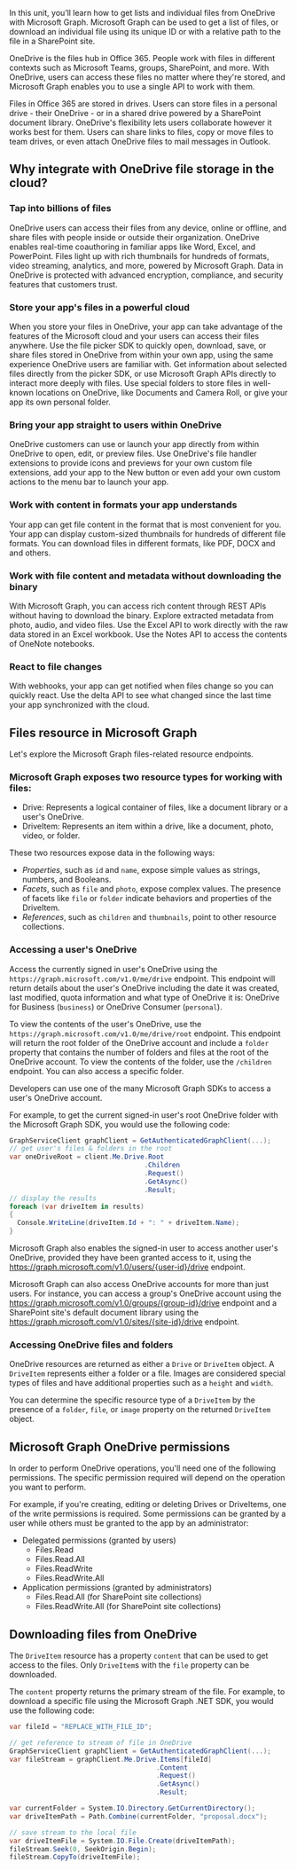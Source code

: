 In this unit, you’ll learn how to get lists and individual files from OneDrive with Microsoft Graph. Microsoft Graph can be used to get a list of files, or download an individual file using its unique ID or with a relative path to the file in a SharePoint site.

OneDrive is the files hub in Office 365. People work with files in different contexts such as Microsoft Teams, groups, SharePoint, and more. With OneDrive, users can access these files no matter where they're stored, and  Microsoft Graph enables you to use a single API to work with them.

Files in Office 365 are stored in drives. Users can store files in a personal drive - their OneDrive - or in a shared drive powered by a SharePoint document library. OneDrive's flexibility lets users collaborate however it works best for them. Users can share links to files, copy or move files to team drives, or even attach OneDrive files to mail messages in Outlook.

## Why integrate with OneDrive file storage in the cloud?

### Tap into billions of files

OneDrive users can access their files from any device, online or offline, and share files with people inside or outside their organization. OneDrive enables real-time coauthoring in familiar apps like Word, Excel, and PowerPoint. Files light up with rich thumbnails for hundreds of formats, video streaming, analytics, and more, powered by Microsoft Graph. Data in OneDrive is protected with advanced encryption, compliance, and security features that customers trust.

### Store your app's files in a powerful cloud

When you store your files in OneDrive, your app can take advantage of the features of the Microsoft cloud and your users can access their files anywhere. Use the file picker SDK to quickly open, download, save, or share files stored in OneDrive from within your own app, using the same experience OneDrive users are familiar with. Get information about selected files directly from the picker SDK, or use Microsoft Graph APIs directly to interact more deeply with files. Use special folders to store files in well-known locations on OneDrive, like Documents and Camera Roll, or give your app its own personal folder.

### Bring your app straight to users within OneDrive

OneDrive customers can use or launch your app directly from within OneDrive to open, edit, or preview files. Use OneDrive's file handler extensions to provide icons and previews for your own custom file extensions, add your app to the New button or even add your own custom actions to the menu bar to launch your app.

### Work with content in formats your app understands

Your app can get file content in the format that is most convenient for you. Your app can display custom-sized thumbnails for hundreds of different file formats. You can download files in different formats, like PDF, DOCX and and others.

### Work with file content and metadata without downloading the binary

With Microsoft Graph, you can access rich content through REST APIs without having to download the binary. Explore extracted metadata from photo, audio, and video files. Use the Excel API to work directly with the raw data stored in an Excel workbook. Use the Notes API to access the contents of OneNote notebooks.

### React to file changes

With webhooks, your app can get notified when files change so you can quickly react. Use the delta API to see what changed since the last time your app synchronized with the cloud.

## Files resource in Microsoft Graph

Let's explore the Microsoft Graph files-related resource endpoints.

### Microsoft Graph exposes two resource types for working with files:

- Drive: Represents a logical container of files, like a document library or a user's OneDrive.
- DriveItem: Represents an item within a drive, like a document, photo, video, or folder.

These two resources expose data in the following ways:

- *Properties*, such as `id` and `name`, expose simple values as strings, numbers, and Booleans.
- *Facets*, such as `file` and `photo`, expose complex values. The presence of facets like `file` or `folder` indicate behaviors and properties of the DriveItem.
- *References*, such as `children` and `thumbnails`, point to other resource collections.

### Accessing a user's OneDrive

Access the currently signed in user's OneDrive using the `https://graph.microsoft.com/v1.0/me/drive` endpoint. This endpoint will return details about the user's OneDrive including the date it was created, last modified, quota information and what type of OneDrive it is: OneDrive for Business (`business`) or OneDrive Consumer (`personal`).

To view the contents of the user's OneDrive, use the `https://graph.microsoft.com/v1.0/me/drive/root` endpoint. This endpoint will return the root folder of the OneDrive account and include a `folder` property that contains the number of folders and files at the root of the OneDrive account. To view the contents of the folder, use the `/children` endpoint. You can also access a specific folder.

Developers can use one of the many Microsoft Graph SDKs to access a user's OneDrive account.

For example, to get the current signed-in user's root OneDrive folder with the Microsoft Graph SDK, you would use the following code:

```cs
GraphServiceClient graphClient = GetAuthenticatedGraphClient(...);
// get user's files & folders in the root
var oneDriveRoot = client.Me.Drive.Root
                                  .Children
                                  .Request()
                                  .GetAsync()
                                  .Result;
// display the results
foreach (var driveItem in results)
{
  Console.WriteLine(driveItem.Id + ": " + driveItem.Name);
}
```

Microsoft Graph also enables the signed-in user to access another user's OneDrive, provided they have been granted access to it, using the https://graph.microsoft.com/v1.0/users/{user-id}/drive endpoint.

Microsoft Graph can also access OneDrive accounts for more than just users. For instance, you can access a group's OneDrive account using the https://graph.microsoft.com/v1.0/groups/{group-id}/drive endpoint and a SharePoint site's default document library using the https://graph.microsoft.com/v1.0/sites/{site-id}/drive endpoint.

### Accessing OneDrive files and folders

OneDrive resources are returned as either a `Drive` or `DriveItem` object. A `DriveItem` represents either a folder or a file. Images are considered special types of files and have additional properties such as a `height` and `width`.

You can determine the specific resource type of a `DriveItem` by the presence of a `folder`, `file`, or `image` property on the returned `DriveItem` object.

## Microsoft Graph OneDrive permissions

In order to perform OneDrive operations, you'll need one of the following permissions. The specific permission required will depend on the operation you want to perform.

For example, if you're creating, editing or deleting Drives or DriveItems, one of the write permissions is required. Some permissions can be granted by a user while others must be granted to the app by an administrator:

- Delegated permissions (granted by users)
  - Files.Read
  - Files.Read.All
  - Files.ReadWrite
  - Files.ReadWrite.All
- Application permissions (granted by administrators)
  - Files.Read.All (for SharePoint site collections)
  - Files.ReadWrite.All (for SharePoint site collections)

## Downloading files from OneDrive

The `DriveItem` resource has a property `content` that can be used to get access to the files. Only `DriveItem`s with the `file` property can be downloaded.

The `content` property returns the primary stream of the file. For example, to download a specific file using the Microsoft Graph .NET SDK, you would use the following code:

```cs
var fileId = "REPLACE_WITH_FILE_ID";

// get reference to stream of file in OneDrive
GraphServiceClient graphClient = GetAuthenticatedGraphClient(...);
var fileStream = graphClient.Me.Drive.Items[fileId]
                                     .Content
                                     .Request()
                                     .GetAsync()
                                     .Result;

var currentFolder = System.IO.Directory.GetCurrentDirectory();
var driveItemPath = Path.Combine(currentFolder, "proposal.docx");

// save stream to the local file
var driveItemFile = System.IO.File.Create(driveItemPath);
fileStream.Seek(0, SeekOrigin.Begin);
fileStream.CopyTo(driveItemFile);
```
